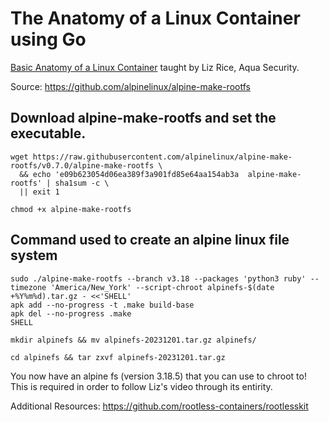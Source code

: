 # The Anatomy of a Linux Container using Go
[Basic Anatomy of a Linux Container](https://www.youtube.com/watch?v=jeTKgAEyhsA&t=1179s) taught by Liz Rice, Aqua Security.

Source: https://github.com/alpinelinux/alpine-make-rootfs  <br />

## Download alpine-make-rootfs and set the executable.
```console
wget https://raw.githubusercontent.com/alpinelinux/alpine-make-rootfs/v0.7.0/alpine-make-rootfs \
  && echo 'e09b623054d06ea389f3a901fd85e64aa154ab3a  alpine-make-rootfs' | sha1sum -c \
  || exit 1
```
```console
chmod +x alpine-make-rootfs
```

## Command used to create an alpine linux file system
```console
sudo ./alpine-make-rootfs --branch v3.18 --packages 'python3 ruby' --timezone 'America/New_York' --script-chroot alpinefs-$(date +%Y%m%d).tar.gz - <<'SHELL'
apk add --no-progress -t .make build-base
apk del --no-progress .make
SHELL
```
```console
mkdir alpinefs && mv alpinefs-20231201.tar.gz alpinefs/
```
```console
cd alpinefs && tar zxvf alpinefs-20231201.tar.gz
```
You now have an alpine fs (version 3.18.5) that you can use to chroot to!  <br />
This is required in order to follow Liz's video through its entirity.

Additional Resources:
https://github.com/rootless-containers/rootlesskit
